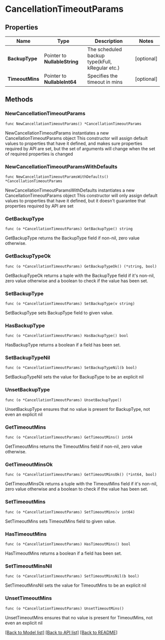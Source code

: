 # CancellationTimeoutParams

## Properties

Name | Type | Description | Notes
------------ | ------------- | ------------- | -------------
**BackupType** | Pointer to **NullableString** | The scheduled backup type(kFull, kRegular etc.) | [optional] 
**TimeoutMins** | Pointer to **NullableInt64** | Specifies the timeout in mins | [optional] 

## Methods

### NewCancellationTimeoutParams

`func NewCancellationTimeoutParams() *CancellationTimeoutParams`

NewCancellationTimeoutParams instantiates a new CancellationTimeoutParams object
This constructor will assign default values to properties that have it defined,
and makes sure properties required by API are set, but the set of arguments
will change when the set of required properties is changed

### NewCancellationTimeoutParamsWithDefaults

`func NewCancellationTimeoutParamsWithDefaults() *CancellationTimeoutParams`

NewCancellationTimeoutParamsWithDefaults instantiates a new CancellationTimeoutParams object
This constructor will only assign default values to properties that have it defined,
but it doesn't guarantee that properties required by API are set

### GetBackupType

`func (o *CancellationTimeoutParams) GetBackupType() string`

GetBackupType returns the BackupType field if non-nil, zero value otherwise.

### GetBackupTypeOk

`func (o *CancellationTimeoutParams) GetBackupTypeOk() (*string, bool)`

GetBackupTypeOk returns a tuple with the BackupType field if it's non-nil, zero value otherwise
and a boolean to check if the value has been set.

### SetBackupType

`func (o *CancellationTimeoutParams) SetBackupType(v string)`

SetBackupType sets BackupType field to given value.

### HasBackupType

`func (o *CancellationTimeoutParams) HasBackupType() bool`

HasBackupType returns a boolean if a field has been set.

### SetBackupTypeNil

`func (o *CancellationTimeoutParams) SetBackupTypeNil(b bool)`

 SetBackupTypeNil sets the value for BackupType to be an explicit nil

### UnsetBackupType
`func (o *CancellationTimeoutParams) UnsetBackupType()`

UnsetBackupType ensures that no value is present for BackupType, not even an explicit nil
### GetTimeoutMins

`func (o *CancellationTimeoutParams) GetTimeoutMins() int64`

GetTimeoutMins returns the TimeoutMins field if non-nil, zero value otherwise.

### GetTimeoutMinsOk

`func (o *CancellationTimeoutParams) GetTimeoutMinsOk() (*int64, bool)`

GetTimeoutMinsOk returns a tuple with the TimeoutMins field if it's non-nil, zero value otherwise
and a boolean to check if the value has been set.

### SetTimeoutMins

`func (o *CancellationTimeoutParams) SetTimeoutMins(v int64)`

SetTimeoutMins sets TimeoutMins field to given value.

### HasTimeoutMins

`func (o *CancellationTimeoutParams) HasTimeoutMins() bool`

HasTimeoutMins returns a boolean if a field has been set.

### SetTimeoutMinsNil

`func (o *CancellationTimeoutParams) SetTimeoutMinsNil(b bool)`

 SetTimeoutMinsNil sets the value for TimeoutMins to be an explicit nil

### UnsetTimeoutMins
`func (o *CancellationTimeoutParams) UnsetTimeoutMins()`

UnsetTimeoutMins ensures that no value is present for TimeoutMins, not even an explicit nil

[[Back to Model list]](../README.md#documentation-for-models) [[Back to API list]](../README.md#documentation-for-api-endpoints) [[Back to README]](../README.md)


